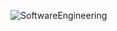 
![SoftwareEngineering](https://github.com/user-attachments/assets/11c6603c-4c65-41c0-bfeb-121010b8f3d2)
